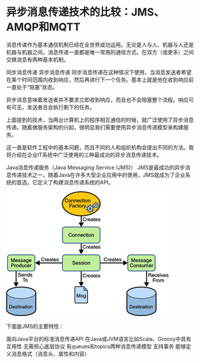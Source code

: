 # 异步消息传递技术的比较：JMS、AMQP和MQTT

消息传递作为基本通信机制已经在全世界成功运用。无论是人与人、机器与人还是机器与机器之间，消息传递一直都是唯一常用的通信方式。在双方（或更多）之间交换消息有两种基本机制。

同步消息传递
异步消息传递
同步消息传递在这种情况下使用，当消息发送者希望在某个时间范围内收到响应，然后再进行下一个任务。基本上就是他在收到响应前一直处于“阻塞”状态。

异步消息意味着发送者并不要求立即收到响应，而且也不会阻塞整个流程。响应可有可无，发送者总会执行剩下的任务。

上面提到的技术，当两台计算机上的程序相互通信的时候，就广泛使用了异步消息传递。随着微服务架构的兴起，很明显我们需要使用异步消息传递模型来构建服务。

这一直是软件工程中的基本问题，而且不同的人和组织机构会提出不同的方法。我将介绍在企业IT系统中广泛使用的三种最成功的异步消息传递技术。

Java消息传递服务（Java Messaging Service (JMS)）
JMS是最成功的异步消息传递技术之一。随着Java在许多大型企业应用中的使用，JMS就成为了企业系统的首选。它定义了构建消息传递系统的API。

![](assets/markdown-img-paste-20180704101552314.png)

下面是JMS的主要特性：

面向Java平台的标准消息传递API
在Java或JVM语言比如Scala、Groovy中具有互用性
无需担心底层协议
有queues和topics两种消息传递模型
支持事务
能够定义消息格式（消息头、属性和内容）
